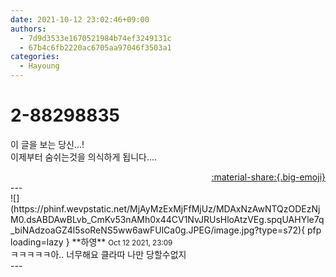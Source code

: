 ```yaml
---
date: 2021-10-12 23:02:46+09:00
authors:
  - 7d9d3533e1670521984b74ef3249131c
  - 67b4c6fb2220ac6705aa97046f3503a1
categories:
  - Hayoung
---
```


# 2-88298835

<div class="post-container" markdown="1">
<div class="content-container md-sidebar__scrollwrap" markdown="1">

이 글을 보는 당신...!<br>이제부터 숨쉬는것을 의식하게 됩니다....

</div>
</div>

<div style="text-align: right;" markdown="1">
<a href="https://weverse.io/fromis9/fanpost/2-88298835" style="text-align: right;">:material-share:{.big-emoji}</a>
</div>
---

<div class="comments-container md-sidebar__scrollwrap" markdown="1">
<div class="comment" markdown="1">
<div class='id-container' markdown="1">
![](https://phinf.wevpstatic.net/MjAyMzExMjFfMjUz/MDAxNzAwNTQzODEzNjM0.dsABDAwBLvb_CmKv53nAMh0x44CV1NvJRUsHloAtzVEg.spqUAHYle7q_biNAdzoaGZ4l5soReNS5ww6awFUlCa0g.JPEG/image.jpg?type=s72){ pfp loading=lazy }
**<span class="artist">하영</span>** <small>Oct 12 2021, 23:09</small><br>
</div>
<div class='comment-body' markdown="1">
ㅋㅋㅋㅋㅋ아.. 너무해요 클라따 나만 당할수없지
</div>
</div>
</div>
---
